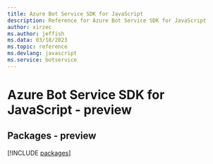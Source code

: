 ```yaml
---
title: Azure Bot Service SDK for JavaScript
description: Reference for Azure Bot Service SDK for JavaScript
author: xirzec
ms.author: jeffish
ms.data: 03/18/2023
ms.topic: reference
ms.devlang: javascript
ms.service: botservice
---
```

# Azure Bot Service SDK for JavaScript - preview
## Packages - preview
[!INCLUDE [packages](bot-service-index.md)]